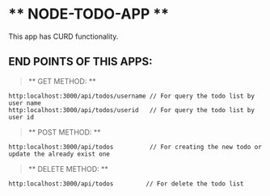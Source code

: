 #  ** NODE-TODO-APP **

This app has CURD functionality.

## END POINTS OF THIS APPS:

> ** GET METHOD: **
```
http:localhost:3000/api/todos/username // For query the todo list by user name
http:localhost:3000/api/todos/userid   // For query the todo list by user id
```

> ** POST METHOD: **
```
http:localhost:3000/api/todos          // For creating the new todo or update the already exist one

```


> ** DELETE METHOD: **
```
http:localhost:3000/api/todos         // For delete the todo list

```

